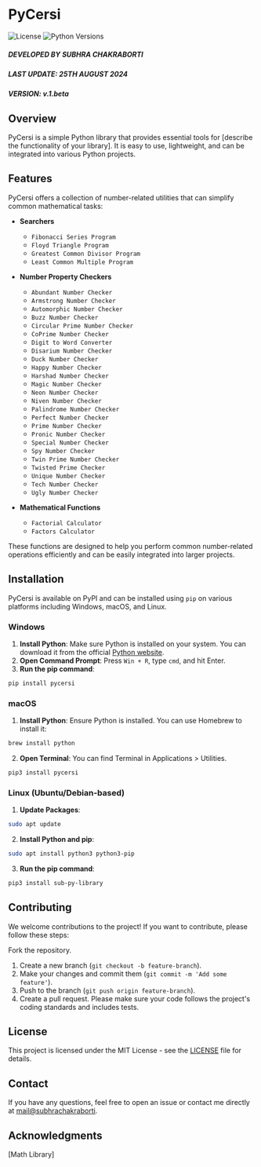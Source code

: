# PyCersi

![License](https://img.shields.io/badge/License-MIT-green.svg)
![Python Versions](https://img.shields.io/pypi/pyversions/sub-py-library)

##### DEVELOPED BY SUBHRA CHAKRABORTI
##### LAST UPDATE: 25TH AUGUST 2024
##### VERSION: v.1.beta

## Overview

PyCersi is a simple Python library that provides essential tools for [describe the functionality of your library]. It is easy to use, lightweight, and can be integrated into various Python projects.

## Features

PyCersi offers a collection of number-related utilities that can simplify common mathematical tasks:
- **Searchers**
  - `Fibonacci Series Program`
  - `Floyd Triangle Program`
  - `Greatest Common Divisor Program`
  - `Least Common Multiple Program`
    
- **Number Property Checkers**
  - `Abundant Number Checker`
  - `Armstrong Number Checker`
  - `Automorphic Number Checker`
  - `Buzz Number Checker`
  - `Circular Prime Number Checker`
  - `CoPrime Number Checker`
  - `Digit to Word Converter`
  - `Disarium Number Checker`
  - `Duck Number Checker`
  - `Happy Number Checker`
  - `Harshad Number Checker`
  - `Magic Number Checker`
  - `Neon Number Checker`
  - `Niven Number Checker`
  - `Palindrome Number Checker`
  - `Perfect Number Checker`
  - `Prime Number Checker`
  - `Pronic Number Checker`
  - `Special Number Checker`
  - `Spy Number Checker`
  - `Twin Prime Number Checker`
  - `Twisted Prime Checker`
  - `Unique Number Checker`
  - `Tech Number Checker`
  - `Ugly Number Checker`
- **Mathematical Functions**
  - `Factorial Calculator`
  - `Factors Calculator`

These functions are designed to help you perform common number-related operations efficiently and can be easily integrated into larger projects.

## Installation

PyCersi is available on PyPI and can be installed using `pip` on various platforms including Windows, macOS, and Linux.

### Windows

1. **Install Python**: Make sure Python is installed on your system. You can download it from the official [Python website](https://www.python.org/downloads/).
2. **Open Command Prompt**: Press `Win + R`, type `cmd`, and hit Enter.
3. **Run the pip command**:

```bash
pip install pycersi
```

### macOS

1. **Install Python**: Ensure Python is installed. You can use Homebrew to install it:

```bash
brew install python
```

2. **Open Terminal**: You can find Terminal in Applications > Utilities.

```bash
pip3 install pycersi
```

### Linux (Ubuntu/Debian-based)

1. **Update Packages**:

```bash
sudo apt update
```

2. **Install Python and pip**:

```bash
sudo apt install python3 python3-pip
```

3. **Run the pip command**:

```bash
pip3 install sub-py-library
```

## Contributing

We welcome contributions to the project! If you want to contribute, please follow these steps:

Fork the repository.

1. Create a new branch (`git checkout -b feature-branch`).
2. Make your changes and commit them (`git commit -m 'Add some feature'`).
3. Push to the branch (`git push origin feature-branch`).
4. Create a pull request.
   Please make sure your code follows the project's coding standards and includes tests.

## License

This project is licensed under the MIT License - see the [LICENSE](https://www.github.com/subhrachakraborti/PyCersi/) file for details.

## Contact

If you have any questions, feel free to open an issue or contact me directly at [mail@subhrachakraborti](mailto:mail@subhrachakraborti.com).

## Acknowledgments

[Math Library]
